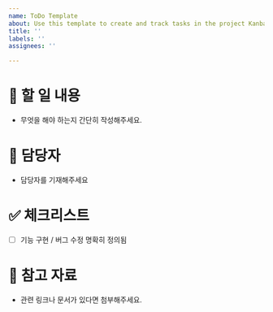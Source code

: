 ```yaml
---
name: ToDo Template
about: Use this template to create and track tasks in the project Kanban board
title: ''
labels: ''
assignees: ''

---
```


# 📌 할 일 내용
- 무엇을 해야 하는지 간단히 작성해주세요.

# 👤 담당자
- 담당자를 기재해주세요

# ✅ 체크리스트
- [ ] 기능 구현 / 버그 수정 명확히 정의됨


# 📎 참고 자료
- 관련 링크나 문서가 있다면 첨부해주세요.

